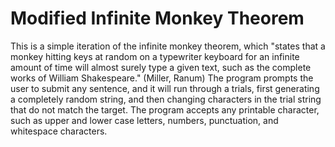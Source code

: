 # Modified Infinite Monkey Theorem

This is a simple iteration of the infinite monkey theorem, which "states that a monkey hitting keys at random on a typewriter keyboard for an infinite amount of time will almost surely type a given text, such as the complete works of William Shakespeare." (Miller, Ranum) The program prompts the user to submit any sentence, and it will run through a trials, first generating a completely random string, and then changing characters in the trial string that do not match the target. The program accepts any printable character, such as upper and lower case letters, numbers, punctuation, and whitespace characters.

